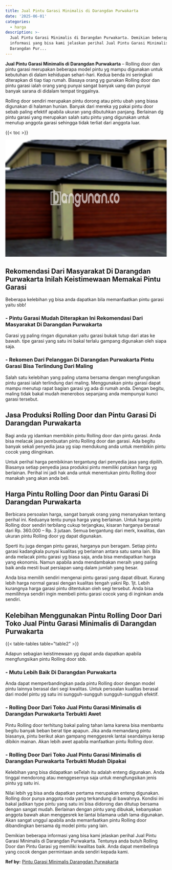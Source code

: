 ```yaml
---
title: Jual Pintu Garasi Minimalis di Darangdan Purwakarta
date: '2025-06-01'
categories:
  - harga
description: >-
  Jual Pintu Garasi Minimalis di Darangdan Purwakarta. Demikian beberapa
  informasi yang bisa kami jelaskan perihal Jual Pintu Garasi Minimalis di
  Darangdan Pur...
---
```


**Jual Pintu Garasi Minimalis di Darangdan Purwakarta** – Rolling door dan pintu garasi merupakan beberapa model pintu yg mampu digunakan untuk kebutuhan di dalam kehidupan sehari-hari. Kedua benda ini seringkali diterapkan di tiap tiap rumah. Biasaya orang yg gunakan Rolling door dan pintu garasi ialah orang yang punyai sangat banyak uang dan punyai banyak sarana di didalam tempat tinggalnya.

Rolling door sendiri merupakan pintu dorong atau pintu ubah yang biasa digunakan di halaman hunian. Banyak dari mereka yg pakai pintu door sebab paling efektif apabila ukuran yang dibutuhkan panjang. Berlainan dg pintu garasi yang merupakan salah satu pintu yang digunakan untuk menutup anggota garasi sehingga tidak terliat dari anggota luar.

{{< toc >}}

![Jual Pintu Garasi Minimalis di Darangdan Purwakarta](/images/pintu-garasi-34.png)

## Rekomendasi Dari Masyarakat Di Darangdan Purwakarta Inilah Keistimewaan Memakai Pintu Garasi

Beberapa kelebihan yg bisa anda dapatkan bila memanfaatkan pintu garasi yaitu sbb!

### \- Pintu Garasi Mudah Diterapkan Ini Rekomendasi Dari Masyarakat Di Darangdan Purwakarta

Garasi yg paling ringan digunakan yaitu garasi bukak tutup dari atas ke bawah. tipe garasi yang satu ini bakal terlalu gampang digunakan oleh siapa saja.

### \- Rekomen Dari Pelanggan Di Darangdan Purwakarta Pintu Garasi Bisa Terlindung Dari Maling

Salah satu kelebihan yang paling utama bersama dengan mengfungsikan pintu garasi ialah terlindung dari maling. Menggunakan pintu garasi dapat mampu menutup rapat bagian garasi yg ada di rumah anda. Dengan begitu, maling tidak bakal mudah menerobos sepanjang anda mempunyai kunci garasi tersebut.

## Jasa Produksi Rolling Door dan Pintu Garasi Di Darangdan Purwakarta

Bagi anda yg idamkan membikin pintu Rolling door dan pintu garasi. Anda bisa melacak jasa pembuatan pintu Rolling door dan garasi. Ada begitu banyak sekali penyedia jasa yg siap mendukung anda untuk membikin pintu cocok yang diinginkan.

Untuk perihal harga pembikinan tergantung dari penyedia jasa yang dipilih. Biasanya setiap penyedia jasa produksi pintu memiliki patokan harga yg berlainan. Perihal ini jadi hak anda untuk menentukan pintu Rolling door manakah yang akan anda beli.

## Harga Pintu Rolling Door dan Pintu Garasi Di Darangdan Purwakarta

Berbicara persoalan harga, sangat banyak orang yang menanyakan tentang perihal ini. Keduanya tentu punya harga yang berlainan. Untuk harga pintu Rolling door sendiri terbilang cukup terjangkau, kisaran harganya berasal dari Rp. 360.000 – Rp. 3 jutaan. Semua bergantung dari merk, kwalitas, dan ukuran pintu Rolling door yg dapat digunakan.

Sperti itu juga dengan pintu garasi, harganya pun beragam. Setiap pintu garasi kadangkala punyai kualitas yg berlainan antara satu sama lain. Bila anda melacak pintu garasi yg biasa saja, anda bisa mendapatkan harga yang ekonomis. Namun apabila anda mendambakan meraih yang paling baik anda mesti buat persiapan uang dalam jumlah yang besar.

Anda bisa memilih sendiri mengenai pintu garasi yang dapat dibuat. Kurang lebih harga normal garasi dengan kualitas tengah yakni Rp. 1jt. Lebih kurangnya harga garasi pintu ditentukan oleh segi tersebut. Anda bisa memilihnya sendiri ingin membeli pintu garasi cocok yang di inginkan anda sendiri.

## Kelebihan Menggunakan Pintu Rolling Door Dari Toko Jual Pintu Garasi Minimalis di Darangdan Purwakarta

{{< table-tables table="table2" >}}

Adapun sebagian keistimewaan yg dapat anda dapatkan apabila mengfungsikan pintu Rolling door sbb.

### \- Mutu Lebih Baik Di Darangdan Purwakarta

Anda dapat memperbandingkan pada pintu Rolling door dengan model pintu lainnya berasal dari segi kwalitas. Untuk persoalan kualitas berasal dari model pintu yg satu ini sungguh-sungguh sungguh-sungguh efektif.

### \- Rolling Door Dari Toko Jual Pintu Garasi Minimalis di Darangdan Purwakarta Terbukti Awet

Pintu Rolling door terhitung bakal paling tahan lama karena bisa membantu begitu banyak beban berat tipe apapun. Jika anda memandang pintu biasanya, pintu berikut akan gampang menggesrek lantai seandainya kerap dibikin mainan. Akan lebih awet apabila manfaatkan pintu Rolling door.

### \- Rolling Door Dari Toko Jual Pintu Garasi Minimalis di Darangdan Purwakarta Terbukti Mudah Dipakai

Kelebihan yang bisa didapatkan seTelah itu adalah enteng digunakan. Anda tinggal mendorong atau menggesernya saja untuk mengfungsikan jenis pintu yg satu ini.

Nilai lebih yg bisa anda dapatkan pertama merupakan enteng digunakan. Rolling door punya anggota roda yang terkandung di bawahnya. Kondisi ini bakal jadikan type pintu yang satu ini bisa didorong dan ditutup bersama dengan sangat mudah. Berlainan dengan pintu yang dibukak, kebanyakan anggota bawah akan menggesrek ke lantai bilamana udah lama digunakan. Akan sangat unggul apabila anda memanfaatkan pintu Rolling door dibandingkan bersama dg model pintu yang lain.

Demikian beberapa informasi yang bisa kami jelaskan perihal Jual Pintu Garasi Minimalis di Darangdan Purwakarta. Tentunya anda butuh Rolling Door dan Pintu Garasi yg memiliki kwalitas baik. Anda dapat membelinya yang cocok dengan permintaan anda sendiri kepada kami.

**Ref by:** [Pintu Garasi Minimalis Darangdan Purwakarta](https://id.wikipedia.org/wiki/Pintu)
